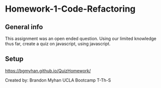 
# Homework-1-Code-Refactoring

## General info
This assignment was an open ended question. Using our limited knowledge thus far, create a quiz on javascript, using javascript. 
	
## Setup
https://bgmyhan.github.io/QuizHomework/

Created by: Brandon Myhan
            UCLA Bootcamp T-Th-S
